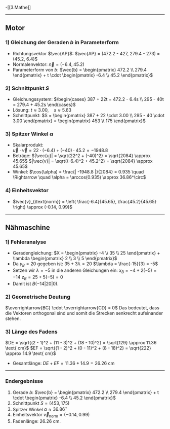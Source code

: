 -[[3.Mathe]]
___
## Motor
### 1) Gleichung der Geraden $b$ in Parameterform
- Richtungsvektor $\vec{AP}$:
  $\vec{AP} = (472.2 - 427, 279.4 - 273) = (45.2, 6.4)$
- Normalenvektor:
  $\vec{n} = (-6.4, 45.2)$
- Parameterform von $b$:
  $\vec{b} = \begin{pmatrix} 472.2 \\ 279.4 \end{pmatrix} + t \cdot \begin{pmatrix} -6.4 \\ 45.2 \end{pmatrix}$
### 2) Schnittpunkt $S$
- Gleichungssystem:
  $\begin{cases} 387 + 22t = 472.2 - 6.4s \\ 295 - 40t = 279.4 + 45.2s \end{cases}$
- Lösung:
  $t \approx 3.00, \quad s \approx 5.63$
- Schnittpunkt:
  $S = \begin{pmatrix} 387 + 22 \cdot 3.00 \\ 295 - 40 \cdot 3.00 \end{pmatrix} = \begin{pmatrix} 453 \\ 175 \end{pmatrix}$
### 3) Spitzer Winkel $\alpha$
- Skalarprodukt:  
  $\vec{u} \cdot \vec{v} = 22 \cdot (-6.4) + (-40) \cdot 45.2 = -1948.8$
- Beträge:
  $|\vec{u}| = \sqrt{22^2 + (-40)^2} = \sqrt{2084} \approx 45.65$
  $|\vec{v}| = \sqrt{(-6.4)^2 + 45.2^2} = \sqrt{2084} \approx 45.65$
- Winkel:
  $\cos(\alpha) = \frac{| -1948.8 |}{2084} = 0.935 \quad \Rightarrow \quad \alpha = \arccos(0.935) \approx 36.86^\circ$
### 4) Einheitsvektor
- 
  $\vec{v}_{\text{norm}} = \left( \frac{-6.4}{45.65}, \frac{45.2}{45.65} \right) \approx (-0.14, 0.99)$
---
## Nähmaschine

### 1) Fehleranalyse
- Geradengleichung:
  $X = \begin{pmatrix} -4 \\ 35 \\ 25 \end{pmatrix} + \lambda \begin{pmatrix} 2 \\ 3 \\ 5 \end{pmatrix}$
- Da $y_B = 20$ gegeben ist:
  $35 + 3\lambda = 20$
  $\lambda = \frac{-15}{3} = -5$
- Setzen wir $\lambda = -5$ in die anderen Gleichungen ein:
  $x_B = -4 + 2(-5) = -14$
  $z_B = 25 + 5(-5) = 0$
- Damit ist $B(-14|20|0)$.
### 2) Geometrische Deutung
  $\overrightarrow{BC} \cdot \overrightarrow{CD} = 0$
  Das bedeutet, dass die Vektoren orthogonal sind und somit die Strecken senkrecht aufeinander stehen.
### 3) Länge des Fadens
  $DE = \sqrt{(2 - 1)^2 + (11 - 3)^2 + (18 - 10)^2} = \sqrt{129} \approx 11.36 \text{ cm}$
  $EF = \sqrt{(1 - 2)^2 + (0 - 11)^2 + (8 - 18)^2} = \sqrt{222} \approx 14.9 \text{ cm}$
- Gesamtlänge:
  $DE + EF = 11.36 + 14.9 = 26.26 \text{ cm}$
---
### Endergebnisse
1. Gerade $b$: 
   $\vec{b} = \begin{pmatrix} 472.2 \\ 279.4 \end{pmatrix} + t \cdot \begin{pmatrix} -6.4 \\ 45.2 \end{pmatrix}$
2. Schnittpunkt $S = (453, 175)$
3. Spitzer Winkel $\alpha \approx 36.86^\circ$
4. Einheitsvektor $\vec{v}_{\text{norm}} \approx (-0.14, 0.99)$
5. Fadenlänge: $26.26$ cm.
